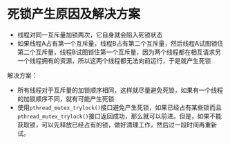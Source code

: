 # 死锁产生原因及解决方案

- 线程对同一互斥量加锁两次，它自身就会陷入死锁状态
- 如果线程A占有第一个互斥量，线程B占有第二个互斥量，然后线程A试图锁住第二个互斥量，线程B试图锁住第一个互斥量，因为两个线程都在相互请求另一个线程拥有的资源，所以这两个线程都无法向前运行，于是就产生死锁



解决方案：

- 所有线程对于互斥量的加锁顺序相同，这样就尽量避免死锁，如果有一个线程的加锁顺序不同，就有可能产生死锁
- 使用`pthread_mutex_trylock()`接口避免产生死锁，如果已经占有某些锁而且`pthread_mutex_trylock()`接口返回成功，那么就可以前进。但是，如果不能获取锁，可以先释放已经占有的锁，做好清理工作，然后过一段时间再重新试。